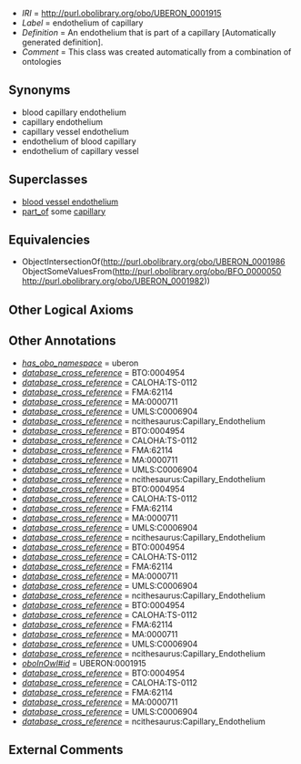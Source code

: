  * *IRI* = http://purl.obolibrary.org/obo/UBERON_0001915
 * *Label* = endothelium of capillary
 * *Definition* = An endothelium that is part of a capillary [Automatically generated definition].
 * *Comment* = This class was created automatically from a combination of ontologies

## Synonyms

 * blood capillary endothelium
 * capillary endothelium
 * capillary vessel endothelium
 * endothelium of blood capillary
 * endothelium of capillary vessel

## Superclasses

 * [blood vessel endothelium](../../UBERON/38/UBERON_0004638.md)
 * [part_of](../../BFO/50/BFO_0000050.md) some [capillary](../../UBERON/82/UBERON_0001982.md)

## Equivalencies

 * ObjectIntersectionOf(<http://purl.obolibrary.org/obo/UBERON_0001986> ObjectSomeValuesFrom(<http://purl.obolibrary.org/obo/BFO_0000050> <http://purl.obolibrary.org/obo/UBERON_0001982>))

## Other Logical Axioms


## Other Annotations

 * *[has_obo_namespace](../../ce/oboInOwl#hasOBONamespace.md)* = uberon
 * *[database_cross_reference](../../ef/oboInOwl#hasDbXref.md)* = BTO:0004954
 * *[database_cross_reference](../../ef/oboInOwl#hasDbXref.md)* = CALOHA:TS-0112
 * *[database_cross_reference](../../ef/oboInOwl#hasDbXref.md)* = FMA:62114
 * *[database_cross_reference](../../ef/oboInOwl#hasDbXref.md)* = MA:0000711
 * *[database_cross_reference](../../ef/oboInOwl#hasDbXref.md)* = UMLS:C0006904
 * *[database_cross_reference](../../ef/oboInOwl#hasDbXref.md)* = ncithesaurus:Capillary_Endothelium
 * *[database_cross_reference](../../ef/oboInOwl#hasDbXref.md)* = BTO:0004954
 * *[database_cross_reference](../../ef/oboInOwl#hasDbXref.md)* = CALOHA:TS-0112
 * *[database_cross_reference](../../ef/oboInOwl#hasDbXref.md)* = FMA:62114
 * *[database_cross_reference](../../ef/oboInOwl#hasDbXref.md)* = MA:0000711
 * *[database_cross_reference](../../ef/oboInOwl#hasDbXref.md)* = UMLS:C0006904
 * *[database_cross_reference](../../ef/oboInOwl#hasDbXref.md)* = ncithesaurus:Capillary_Endothelium
 * *[database_cross_reference](../../ef/oboInOwl#hasDbXref.md)* = BTO:0004954
 * *[database_cross_reference](../../ef/oboInOwl#hasDbXref.md)* = CALOHA:TS-0112
 * *[database_cross_reference](../../ef/oboInOwl#hasDbXref.md)* = FMA:62114
 * *[database_cross_reference](../../ef/oboInOwl#hasDbXref.md)* = MA:0000711
 * *[database_cross_reference](../../ef/oboInOwl#hasDbXref.md)* = UMLS:C0006904
 * *[database_cross_reference](../../ef/oboInOwl#hasDbXref.md)* = ncithesaurus:Capillary_Endothelium
 * *[database_cross_reference](../../ef/oboInOwl#hasDbXref.md)* = BTO:0004954
 * *[database_cross_reference](../../ef/oboInOwl#hasDbXref.md)* = CALOHA:TS-0112
 * *[database_cross_reference](../../ef/oboInOwl#hasDbXref.md)* = FMA:62114
 * *[database_cross_reference](../../ef/oboInOwl#hasDbXref.md)* = MA:0000711
 * *[database_cross_reference](../../ef/oboInOwl#hasDbXref.md)* = UMLS:C0006904
 * *[database_cross_reference](../../ef/oboInOwl#hasDbXref.md)* = ncithesaurus:Capillary_Endothelium
 * *[database_cross_reference](../../ef/oboInOwl#hasDbXref.md)* = BTO:0004954
 * *[database_cross_reference](../../ef/oboInOwl#hasDbXref.md)* = CALOHA:TS-0112
 * *[database_cross_reference](../../ef/oboInOwl#hasDbXref.md)* = FMA:62114
 * *[database_cross_reference](../../ef/oboInOwl#hasDbXref.md)* = MA:0000711
 * *[database_cross_reference](../../ef/oboInOwl#hasDbXref.md)* = UMLS:C0006904
 * *[database_cross_reference](../../ef/oboInOwl#hasDbXref.md)* = ncithesaurus:Capillary_Endothelium
 * *[oboInOwl#id](../../id/oboInOwl#id.md)* = UBERON:0001915
 * *[database_cross_reference](../../ef/oboInOwl#hasDbXref.md)* = BTO:0004954
 * *[database_cross_reference](../../ef/oboInOwl#hasDbXref.md)* = CALOHA:TS-0112
 * *[database_cross_reference](../../ef/oboInOwl#hasDbXref.md)* = FMA:62114
 * *[database_cross_reference](../../ef/oboInOwl#hasDbXref.md)* = MA:0000711
 * *[database_cross_reference](../../ef/oboInOwl#hasDbXref.md)* = UMLS:C0006904
 * *[database_cross_reference](../../ef/oboInOwl#hasDbXref.md)* = ncithesaurus:Capillary_Endothelium

## External Comments

